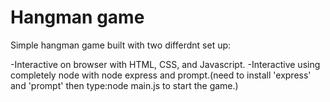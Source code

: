 # Hangman game

Simple hangman game built with two differdnt set up:

-Interactive on browser with HTML, CSS, and Javascript.
-Interactive using completely node with node express and prompt.(need to install 'express' and 'prompt' then type:node main.js to start the game.)